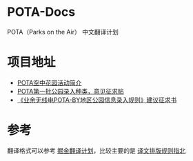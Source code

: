 # POTA-Docs

POTA（Parks on the Air） 中文翻译计划

# 项目地址

* [POTA空中花园活动简介](https://bbs.hamzone.cn/d/60)
* [POTA第一批公园录入种类，意见征求贴](https://bbs.hamzone.cn/d/57)
* [《业余无线电POTA-BY地区公园信息录入规则》建议征求书](https://bbs.hamzone.cn/d/59)


# 参考

翻译格式可以参考 [掘金翻译计划](https://github.com/xitu/gold-miner)，比较主要的是 [译文排版规则指北](https://github.com/xitu/gold-miner/wiki/%E8%AF%91%E6%96%87%E6%8E%92%E7%89%88%E8%A7%84%E5%88%99%E6%8C%87%E5%8C%97)
